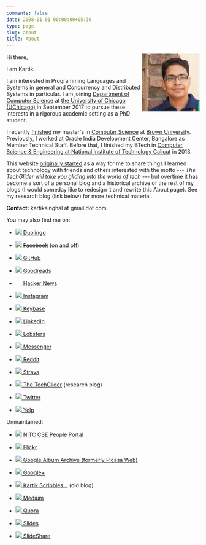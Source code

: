```yaml
---
comments: false
date: 2008-01-01 00:00:00+05:30
type: page
slug: about
title: About
---
```


<img style="float: right" width="150" height="150" src="/images/profile-pic.jpg">
Hi there,

I am Kartik.

I am interested in Programming Languages and Systems in general and Concurrency and Distributed Systems in particular. I am joining [Department of Computer Science](https://cs.uchicago.edu/) at [the University of Chicago (UChicago)](http://www.uchicago.edu/) in September 2017 to pursue these interests in a rigorous academic setting as a PhD student.

I recently [finished](https://techglider.github.io/update/how-to-reason-about-correctness-of-programs-designed-for-non-volatile-memory/) my master's in [Computer Science](https://cs.brown.edu) at [Brown University](https://www.brown.edu/). Previously, I worked at Oracle India Development Center, Bangalore as Member Technical Staff. Before that, I finished my BTech in [Computer Science & Engineering at National Institute of Technology Calicut](http://cse.nitc.ac.in) in 2013.

This website [originally started](/post/2008/08/01/all-about-techglider/) as a way for me to share things I learned about technology with friends and others interested with the motto --- _The TechGlider will take you gliding into the world of tech_ --- but overtime it has become a sort of a personal blog and a historical archive of the rest of my blogs (I would someday like to redesign it and rewrite this About page). See my research blog (link below) for more technical material.

**Contact:** kartiksinghal at gmail dot com.

You may also find me on:

* ![](https://d35aaqx5ub95lt.cloudfront.net/favicon.ico)[ Duolingo](https://www.duolingo.com/k4rtik)

* ![](https://plus.google.com/_/favicon?domain=facebook.com)[ ~~Facebook~~](https://www.facebook.com/kartiksinghal) (on and off)

* ![](https://plus.google.com/_/favicon?domain=github.com)[ GitHub](https://github.com/k4rtik)

* ![](https://plus.google.com/_/favicon?domain=goodreads.com)[ Goodreads](https://www.goodreads.com/k4rtik)

* <img src="https://news.ycombinator.com/y18.gif" height="16" width="16" />[ Hacker News](https://news.ycombinator.com/user?id=k4rtik)

* ![](https://plus.google.com/_/favicon?domain=instagram.com)[ Instagram](https://instagram.com/k4rtik/)

* ![](https://plus.google.com/_/favicon?domain=keybase.io)[ Keybase](https://keybase.io/k4rtik)

* ![](https://plus.google.com/_/favicon?domain=linkedin.com)[ LinkedIn](https://www.linkedin.com/in/kartiksinghal)

* ![](https://plus.google.com/_/favicon?domain=lobste.rs)[ Lobsters](https://lobste.rs/u/kartik)

* ![](https://plus.google.com/_/favicon?domain=messenger.com)[ Messenger](https://m.me/kartiksinghal)

* ![](https://plus.google.com/_/favicon?domain=reddit.com)[ Reddit](https://www.reddit.com/user/k4rtik)

* ![](https://plus.google.com/_/favicon?domain=strava.com)[ Strava](https://www.strava.com/athletes/kartik)

* ![](https://plus.google.com/_/favicon?domain=techglider.github.io)[ The TechGlider](https://techglider.github.io/) (research blog)

* ![](https://twitter.com/favicon.ico)[ Twitter](https://twitter.com/k4rtik)

* ![](https://plus.google.com/_/favicon?domain=yelp.com)[ Yelp](https://k4rtik.yelp.com)

Unmaintained:

* ![](http://cse.nitc.ac.in/favicon.ico)[ NITC CSE People Portal](http://people.cse.nitc.ac.in/kartik)

* ![](https://plus.google.com/_/favicon?domain=flickr.com)[ Flickr](https://www.flickr.com/photos/techglider)

* ![](https://plus.google.com/_/favicon?domain=picasa.google.com)[ Google Album Archive (formerly Picasa Web)](https://get.google.com/albumarchive/103572561582880171863)

* ![](https://plus.google.com/_/favicon?domain=plus.google.com)[ Google+](https://plus.google.com/+KartikSinghal/about)

* ![](https://plus.google.com/_/favicon?domain=k4rtik.wordpress.com)[ Kartik Scribbles...](http://k4rtik.wordpress.com) (old blog)

* ![](https://plus.google.com/_/favicon?domain=medium.com)[ Medium](https://medium.com/@k4rtik)

* ![](https://plus.google.com/_/favicon?domain=quora.com)[ Quora](https://www.quora.com/Kartik-Singhal)

* ![](https://plus.google.com/_/favicon?domain=slides.com)[ Slides](https://slides.com/k4rtik)

* ![](https://plus.google.com/_/favicon?domain=slideshare.net)[ SlideShare](http://www.slideshare.net/kartiksinghal)
